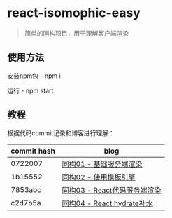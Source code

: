 # react-isomophic-easy

> 简单的同构项目，用于理解客户端渲染

## 使用方法

安装npm包 - npm i

运行 - npm start

## 教程
根据代码commit记录和博客进行理解：  

| commit hash |         blog         |
| ----------- | -------------------- |
| 0722007     | [同构01 - 基础服务端渲染](https://www.yuque.com/docs/share/21bf1c47-59c9-453a-b9e0-41dbb6519c83?#%20%E3%80%8A%E5%90%8C%E6%9E%8401%20-%20%E5%9F%BA%E7%A1%80%E6%9C%8D%E5%8A%A1%E7%AB%AF%E6%B8%B2%E6%9F%93%E3%80%8B) |
| 1b15552     | [同构02 - 使用模板引擎](https://www.yuque.com/docs/share/7bf37cb1-cc57-4797-a842-808d2852ba03?#%20%E3%80%8A%E5%90%8C%E6%9E%8402%20-%20%E4%BD%BF%E7%94%A8%E6%A8%A1%E6%9D%BF%E5%BC%95%E6%93%8E%E3%80%8B) |
| 7853abc     | [同构03 - React代码服务端渲染](https://www.yuque.com/docs/share/ed70fcd8-f4c2-43ba-890d-ca68fe40fd58?#%20%E3%80%8A%E5%90%8C%E6%9E%8403%20-%20React%E4%BB%A3%E7%A0%81%E6%9C%8D%E5%8A%A1%E7%AB%AF%E6%B8%B2%E6%9F%93%E3%80%8B) |
| c2d7b5a     | [同构04 - React.hydrate补水](https://www.yuque.com/docs/share/9b00c43f-6180-4f8f-aee4-249d3807d33b?#%20%E3%80%8A%E5%90%8C%E6%9E%8404%20-%20React.hydrate%E8%A1%A5%E6%B0%B4%E3%80%8B) |
